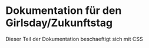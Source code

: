 # Dokumentation für den Girlsday/Zukunftstag

Dieser Teil der Dokumentation beschaeftigt sich mit CSS

